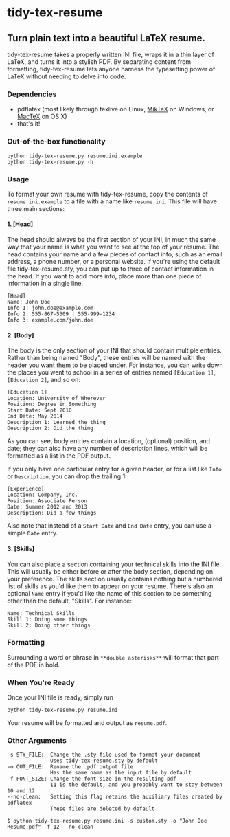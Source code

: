 # tidy-tex-resume

## Turn plain text into a beautiful LaTeX resume.

tidy-tex-resume takes a properly written INI file, wraps it in a thin layer of LaTeX, and turns it into a stylish PDF. By separating content from formatting, tidy-tex-resume lets anyone harness the typesetting power of LaTeX without needing to delve into code.

### Dependencies

* pdflatex (most likely through texlive on Linux, [MikTeX](http://miktex.org/download) on Windows, or [MacTeX](https://tug.org/mactex/downloading.html) on OS X)
* that's it!

### Out-of-the-box functionality
    python tidy-tex-resume.py resume.ini.example
    python tidy-tex-resume.py -h

### Usage

To format your own resume with tidy-tex-resume, copy the contents of `resume.ini.example` to a file with a name like `resume.ini`. This file will have three main sections:

#### 1. [Head]

The head should always be the first section of your INI, in much the same way that your name is what you want to see at the top of your resume. The head contains your name and a few pieces of contact info, such as an email address, a phone number, or a personal website. If you're using the default file tidy-tex-resume.sty, you can put up to three of contact information in the head. If you want to add more info, place more than one piece of information in a single line.

    [Head]
    Name: John Doe
    Info 1: john.doe@example.com
    Info 2: 555-867-5309 | 555-999-1234
    Info 3: example.com/john.doe

#### 2. [Body]

The body is the only section of your INI that should contain multiple entries. Rather than being named "Body", these entries will be named with the header you want them to be placed under. For instance, you can write down the places you went to school in a series of entries named `[Education 1]`, `[Education 2]`, and so on:

    [Education 1]
    Location: University of Wherever  
    Position: Degree in Something
    Start Date: Sept 2010
    End Date: May 2014
    Description 1: Learned the thing
    Description 2: Did the thing

As you can see, body entries contain a location, (optional) position, and date; they can also have any number of description lines, which will be formatted as a list in the PDF output.

If you only have one particular entry for a given header, or for a list like `Info` or `Description`, you can drop the trailing 1:

    [Experience]
    Location: Company, Inc.
    Position: Associate Person
    Date: Summer 2012 and 2013
    Description: Did a few things

Also note that instead of a `Start Date` and `End Date` entry, you can use a simple `Date` entry.

#### 3. [Skills]

You can also place a section containing your technical skills into the INI file. This will usually be either before or after the body section, depending on your preference. The skills section usually contains nothing but a numbered list of skills as you'd like them to appear on your resume. There's also an optional `Name` entry if you'd like the name of this section to be something other than the default, "Skills". For instance:

    Name: Technical Skills
    Skill 1: Doing some things
    Skill 2: Doing other things

### Formatting

Surrounding a word or phrase in `**double asterisks**` will format that part of the PDF in bold.

### When You're Ready

Once your INI file is ready, simply run

    python tidy-tex-resume.py resume.ini

Your resume will be formatted and output as `resume.pdf`.

### Other Arguments

    -s STY_FILE:  Change the .sty file used to format your document
                  Uses tidy-tex-resume.sty by default
    -o OUT_FILE:  Rename the .pdf output file
                  Has the same name as the input file by default
    -f FONT_SIZE: Change the font size in the resulting pdf
                  11 is the default, and you probably want to stay between 10 and 12
    --no-clean:   Setting this flag retains the auxiliary files created by pdflatex
                  These files are deleted by default
    
    $ python tidy-tex-resume.py resume.ini -s custom.sty -o "John Doe Resume.pdf" -f 12 --no-clean
